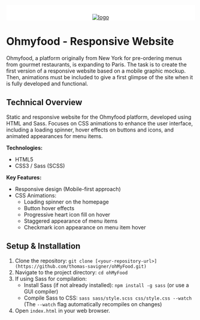 <div style="background-color: white; padding-top:10px" align="center">

[![logo](/logo/ohmyfood@2x.svg "logo")](https://thomas-savigner.github.io/ohMyFood/)
</div>

# Ohmyfood - Responsive Website

Ohmyfood, a platform originally from New York for pre-ordering menus from gourmet restaurants, is expanding to Paris. The task is to create the first version of a responsive website based on a mobile graphic mockup. Then, animations must be included to give a first glimpse of the site when it is fully developed and functional.

## Technical Overview

Static and responsive website for the Ohmyfood platform, developed using HTML and Sass. Focuses on CSS animations to enhance the user interface, including a loading spinner, hover effects on buttons and icons, and animated appearances for menu items.

**Technologies:**

*   HTML5
*   CSS3 / Sass (SCSS)

**Key Features:**

*   Responsive design (Mobile-first approach)
*   CSS Animations:
    *   Loading spinner on the homepage
    *   Button hover effects
    *   Progressive heart icon fill on hover
    *   Staggered appearance of menu items
    *   Checkmark icon appearance on menu item hover

## Setup & Installation

1.  Clone the repository: `git clone [<your-repository-url>](https://github.com/thomas-savigner/ohMyFood.git)`
2.  Navigate to the project directory: `cd ohMyFood`
3.  If using Sass for compilation:
    *   Install Sass (if not already installed): `npm install -g sass` (or use a GUI compiler)
    *   Compile Sass to CSS: `sass sass/style.scss css/style.css --watch` (The `--watch` flag automatically recompiles on changes)
4.  Open `index.html` in your web browser.